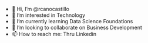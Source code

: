 - 👋 Hi, I’m @rcanocastillo
- 👀 I’m interested in Technology
- 🌱 I’m currently learning Data Science Foundations
- 💞️ I’m looking to collaborate on Business Development 
- 📫 How to reach me: Thru Linkedin

<!---
rcanocastillo/rcanocastillo is a ✨ special ✨ repository because its `README.md` (this file) appears on your GitHub profile.
You can click the Preview link to take a look at your changes.
--->
